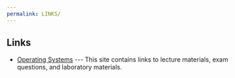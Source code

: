 ```yaml
---
permalink: LINKS/
---
```


Links
------

* [Operating Systems](https://os.vlsm.org/) ---
  This site contains links to lecture materials, exam questions, and laboratory materials.
